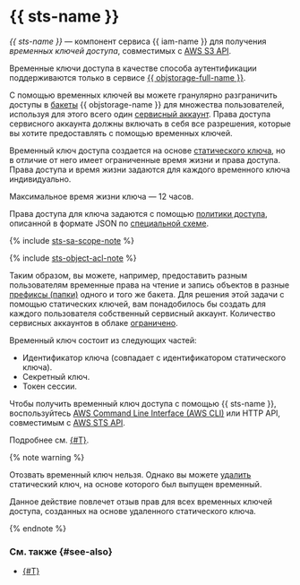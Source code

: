 # {{ sts-name }}

_{{ sts-name }}_ — компонент сервиса {{ iam-name }} для получения _временных ключей доступа_, совместимых с [AWS S3 API](../../storage/s3/index.md).

Временные ключи доступа в качестве способа аутентификации поддерживаются только в сервисе [{{ objstorage-full-name }}](../../storage/).

С помощью временных ключей вы можете гранулярно разграничить доступы в [бакеты](../../storage/concepts/bucket.md) {{ objstorage-name }} для множества пользователей, используя для этого всего один [сервисный аккаунт](../../iam/concepts/users/service-accounts.md). Права доступа сервисного аккаунта должны включать в себя все разрешения, которые вы хотите предоставлять с помощью временных ключей.

Временный ключ доступа создается на основе [статического ключа](../../iam/concepts/authorization/access-key.md), но в отличие от него имеет ограниченные время жизни и права доступа. Права доступа и время жизни задаются для каждого временного ключа индивидуально.

Максимальное время жизни ключа — 12 часов.

Права доступа для ключа задаются с помощью [политики доступа](../../storage/security/policy.md), описанной в формате JSON по [специальной схеме](../../storage/s3/api-ref/policy/scheme.md).

{% include [sts-sa-scope-note](sts-sa-scope-note.md) %}

{% include [sts-object-acl-note](sts-object-acl-note.md) %}

Таким образом, вы можете, например, предоставить разным пользователям временные права на чтение и запись объектов в разные [префиксы (папки)](../../storage/concepts/object.md#folder) одного и того же бакета. Для решения этой задачи с помощью статических ключей, вам понадобилось бы создать для каждого пользователя собственный сервисный аккаунт. Количество сервисных аккаунтов в облаке [ограничено](../../iam/concepts/limits.md#iam-quotas).

Временный ключ состоит из следующих частей:
* Идентификатор ключа (совпадает с идентификатором статического ключа).
* Секретный ключ.
* Токен сессии.

Чтобы получить временный ключ доступа с помощью {{ sts-name }}, воспользуйтесь [AWS Command Line Interface (AWS CLI)](../..//storage/tools/aws-cli.md) или HTTP API, совместимым с [AWS STS API](https://docs.aws.amazon.com/STS/latest/APIReference/welcome.html).

Подробнее см. [{#T}](../../iam/operations/sa/create-sts-key.md).

{% note warning %}

Отозвать временный ключ нельзя. Однако вы можете [удалить](../../iam/operations/sa/delete-access-key.md) статический ключ, на основе которого был выпущен временный.

Данное действие повлечет отзыв прав для всех временных ключей доступа, созданных на основе удаленного статического ключа.

{% endnote %}

### См. также {#see-also}

* [{#T}](../../storage/security/overview.md)